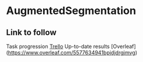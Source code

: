 # AugmentedSegmentation

## Link to follow
Task progression [Trello](https://trello.com/invite/b/dxnfcYRU/ATTI9eb6d78e986a5e327e06514491051d0c3811719A/tasks)
Up-to-date results [Overleaf] (https://www.overleaf.com/5577634941bpjdjdrgjmvg)
